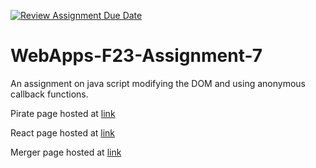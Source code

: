 [![Review Assignment Due Date](https://classroom.github.com/assets/deadline-readme-button-24ddc0f5d75046c5622901739e7c5dd533143b0c8e959d652212380cedb1ea36.svg)](https://classroom.github.com/a/Kv-XePEp)
# WebApps-F23-Assignment-7
An assignment on java script modifying the DOM and using anonymous callback functions.

Pirate page hosted at [link](https://44-563-webapps-f23.github.io/44563-webapps-f23-assignment7-ShivaKumarReddyB/pirate)

React page hosted at [link](https://44-563-webapps-f23.github.io/44563-webapps-f23-assignment7-ShivaKumarReddyB/react)

Merger page hosted at [link](https://44-563-webapps-f23.github.io/44563-webapps-f23-assignment7-ShivaKumarReddyB/merger)
